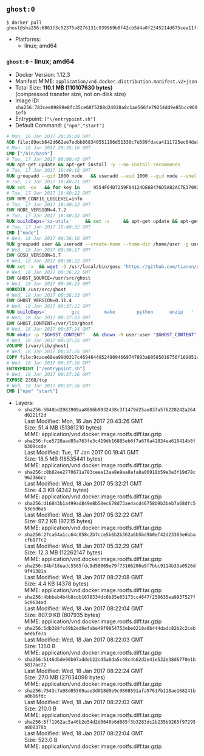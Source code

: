 ## `ghost:0`

```console
$ docker pull ghost@sha256:6861f3c52375a8276131c939969b8f42cb5d4a0f2345214d875cea11ff18289e
```

-	Platforms:
	-	linux; amd64

### `ghost:0` - linux; amd64

-	Docker Version: 1.12.3
-	Manifest MIME: `application/vnd.docker.distribution.manifest.v2+json`
-	Total Size: **110.1 MB (110107630 bytes)**  
	(compressed transfer size, not on-disk size)
-	Image ID: `sha256:783cee09899e8fc35ce68f5288d24028a8c1ae566fe79254dd9e85bcc9601efb`
-	Entrypoint: `["\/entrypoint.sh"]`
-	Default Command: `["npm","start"]`

```dockerfile
# Mon, 16 Jan 2017 20:35:09 GMT
ADD file:89ecb642d662ee7edbb868340551106d51336c7e589fdaca4111725ec64da957 in / 
# Mon, 16 Jan 2017 20:35:16 GMT
CMD ["/bin/bash"]
# Tue, 17 Jan 2017 00:00:45 GMT
RUN apt-get update && apt-get install -y --no-install-recommends 		ca-certificates 		curl 		wget 	&& rm -rf /var/lib/apt/lists/*
# Tue, 17 Jan 2017 18:40:18 GMT
RUN groupadd --gid 1000 node   && useradd --uid 1000 --gid node --shell /bin/bash --create-home node
# Tue, 17 Jan 2017 18:40:21 GMT
RUN set -ex   && for key in     9554F04D7259F04124DE6B476D5A82AC7E37093B     94AE36675C464D64BAFA68DD7434390BDBE9B9C5     0034A06D9D9B0064CE8ADF6BF1747F4AD2306D93     FD3A5288F042B6850C66B31F09FE44734EB7990E     71DCFD284A79C3B38668286BC97EC7A07EDE3FC1     DD8F2338BAE7501E3DD5AC78C273792F7D83545D     B9AE9905FFD7803F25714661B63B535A4C206CA9     C4F0DFFF4E8C1A8236409D08E73BC641CC11F4C8   ; do     gpg --keyserver ha.pool.sks-keyservers.net --recv-keys "$key";   done
# Tue, 17 Jan 2017 18:40:22 GMT
ENV NPM_CONFIG_LOGLEVEL=info
# Tue, 17 Jan 2017 18:40:22 GMT
ENV NODE_VERSION=4.7.2
# Tue, 17 Jan 2017 18:40:32 GMT
RUN buildDeps='xz-utils'     && set -x     && apt-get update && apt-get install -y $buildDeps --no-install-recommends     && rm -rf /var/lib/apt/lists/*     && curl -SLO "https://nodejs.org/dist/v$NODE_VERSION/node-v$NODE_VERSION-linux-x64.tar.xz"     && curl -SLO "https://nodejs.org/dist/v$NODE_VERSION/SHASUMS256.txt.asc"     && gpg --batch --decrypt --output SHASUMS256.txt SHASUMS256.txt.asc     && grep " node-v$NODE_VERSION-linux-x64.tar.xz\$" SHASUMS256.txt | sha256sum -c -     && tar -xJf "node-v$NODE_VERSION-linux-x64.tar.xz" -C /usr/local --strip-components=1     && rm "node-v$NODE_VERSION-linux-x64.tar.xz" SHASUMS256.txt.asc SHASUMS256.txt     && apt-get purge -y --auto-remove $buildDeps     && ln -s /usr/local/bin/node /usr/local/bin/nodejs
# Tue, 17 Jan 2017 18:40:32 GMT
CMD ["node"]
# Wed, 18 Jan 2017 00:36:16 GMT
RUN groupadd user && useradd --create-home --home-dir /home/user -g user user
# Wed, 18 Jan 2017 00:36:17 GMT
ENV GOSU_VERSION=1.7
# Wed, 18 Jan 2017 00:36:22 GMT
RUN set -x 	&& wget -O /usr/local/bin/gosu "https://github.com/tianon/gosu/releases/download/$GOSU_VERSION/gosu-$(dpkg --print-architecture)" 	&& wget -O /usr/local/bin/gosu.asc "https://github.com/tianon/gosu/releases/download/$GOSU_VERSION/gosu-$(dpkg --print-architecture).asc" 	&& export GNUPGHOME="$(mktemp -d)" 	&& gpg --keyserver ha.pool.sks-keyservers.net --recv-keys B42F6819007F00F88E364FD4036A9C25BF357DD4 	&& gpg --batch --verify /usr/local/bin/gosu.asc /usr/local/bin/gosu 	&& rm -r "$GNUPGHOME" /usr/local/bin/gosu.asc 	&& chmod +x /usr/local/bin/gosu 	&& gosu nobody true
# Wed, 18 Jan 2017 00:36:22 GMT
ENV GHOST_SOURCE=/usr/src/ghost
# Wed, 18 Jan 2017 00:36:23 GMT
WORKDIR /usr/src/ghost
# Wed, 18 Jan 2017 00:36:23 GMT
ENV GHOST_VERSION=0.11.4
# Wed, 18 Jan 2017 00:37:22 GMT
RUN buildDeps=' 		gcc 		make 		python 		unzip 	' 	&& set -x 	&& apt-get update && apt-get install -y $buildDeps --no-install-recommends && rm -rf /var/lib/apt/lists/* 	&& wget -O ghost.zip "https://github.com/TryGhost/Ghost/releases/download/${GHOST_VERSION}/Ghost-${GHOST_VERSION}.zip" 	&& unzip ghost.zip 	&& npm install --production 	&& apt-get purge -y --auto-remove -o APT::AutoRemove::RecommendsImportant=false -o APT::AutoRemove::SuggestsImportant=false $buildDeps 	&& rm ghost.zip 	&& npm cache clean 	&& rm -rf /tmp/npm*
# Wed, 18 Jan 2017 00:37:23 GMT
ENV GHOST_CONTENT=/var/lib/ghost
# Wed, 18 Jan 2017 00:37:24 GMT
RUN mkdir -p "$GHOST_CONTENT" 	&& chown -R user:user "$GHOST_CONTENT" 	&& ln -s "$GHOST_CONTENT/config.js" "$GHOST_SOURCE/config.js"
# Wed, 18 Jan 2017 00:37:25 GMT
VOLUME [/var/lib/ghost]
# Wed, 18 Jan 2017 00:37:25 GMT
COPY file:9cace68ea99d0317c469464495249094669747893a60585016756f169051a609 in /entrypoint.sh 
# Wed, 18 Jan 2017 00:37:26 GMT
ENTRYPOINT ["/entrypoint.sh"]
# Wed, 18 Jan 2017 00:37:26 GMT
EXPOSE 2368/tcp
# Wed, 18 Jan 2017 00:37:26 GMT
CMD ["npm" "start"]
```

-	Layers:
	-	`sha256:5040bd2983909aa8896b9932438c3f1479d25ae837a5f6220242a264d0221f2d`  
		Last Modified: Mon, 16 Jan 2017 20:43:26 GMT  
		Size: 51.4 MB (51361210 bytes)  
		MIME: application/vnd.docker.image.rootfs.diff.tar.gzip
	-	`sha256:fce5728aad85a763fe3c419db16885eb6f7a670a42824ea618414b8fb309ccde`  
		Last Modified: Tue, 17 Jan 2017 00:19:41 GMT  
		Size: 18.5 MB (18535441 bytes)  
		MIME: application/vnd.docker.image.rootfs.diff.tar.gzip
	-	`sha256:c8b82ee2770671a783ceea13aa8e9aa8afa8a06918b59e3e3f19d78c962366cc`  
		Last Modified: Wed, 18 Jan 2017 05:32:21 GMT  
		Size: 4.3 KB (4342 bytes)  
		MIME: application/vnd.docker.image.rootfs.diff.tar.gzip
	-	`sha256:d16843b1a499ad849e8b50ec678d73ae4acd46758b9b3beb7a68dfc553e5d6a5`  
		Last Modified: Wed, 18 Jan 2017 05:32:22 GMT  
		Size: 97.2 KB (97215 bytes)  
		MIME: application/vnd.docker.image.rootfs.diff.tar.gzip
	-	`sha256:27ca64a1cc64c058c2b7cce5b6b2b362a6b5bd9b0ef42d23365e6bbacfb877c2`  
		Last Modified: Wed, 18 Jan 2017 05:32:29 GMT  
		Size: 12.3 MB (12262147 bytes)  
		MIME: application/vnd.docker.image.rootfs.diff.tar.gzip
	-	`sha256:84bf18eadc5565fdc9d58069e79f73166206e9f7bbc9114b33a0526d9f41381a`  
		Last Modified: Wed, 18 Jan 2017 08:22:08 GMT  
		Size: 4.4 KB (4378 bytes)  
		MIME: application/vnd.docker.image.rootfs.diff.tar.gzip
	-	`sha256:4bbbeb4b4b8cdb1678334dc6b85e65173cc4647f250635ea9937527f5c9634ad`  
		Last Modified: Wed, 18 Jan 2017 08:22:04 GMT  
		Size: 807.9 KB (807935 bytes)  
		MIME: application/vnd.docker.image.rootfs.diff.tar.gzip
	-	`sha256:5db388fc69b2ed6efabe49f9854753ebe0218a0b444dadc82b2c2ceb6ed6fe7a`  
		Last Modified: Wed, 18 Jan 2017 08:22:03 GMT  
		Size: 131.0 B  
		MIME: application/vnd.docker.image.rootfs.diff.tar.gzip
	-	`sha256:5146dbde96b97addeb22cd5a8da5c48c4b62d2e41e532e38d6770e1b5817ac72`  
		Last Modified: Wed, 18 Jan 2017 08:22:24 GMT  
		Size: 27.0 MB (27034098 bytes)  
		MIME: application/vnd.docker.image.rootfs.diff.tar.gzip
	-	`sha256:7543c7a98d05569aae3d018d0e9c9808591afa97617b118ae168241ba0b86fdc`  
		Last Modified: Wed, 18 Jan 2017 08:22:03 GMT  
		Size: 210.0 B  
		MIME: application/vnd.docker.image.rootfs.diff.tar.gzip
	-	`sha256:5ff1962ac5a46b2e54d2d0640b6d085f3b3283dc2b235b9265f97295a808378b`  
		Last Modified: Wed, 18 Jan 2017 08:22:04 GMT  
		Size: 523.0 B  
		MIME: application/vnd.docker.image.rootfs.diff.tar.gzip
